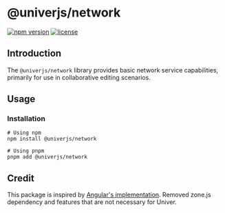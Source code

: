 # @univerjs/network

[![npm version](https://img.shields.io/npm/v/@univerjs/network)](https://npmjs.org/package/@univerjs/network)
[![license](https://img.shields.io/npm/l/@univerjs/network)](https://img.shields.io/npm/l/@univerjs/network)

## Introduction

The `@univerjs/network` library provides basic network service capabilities, primarily for use in collaborative editing scenarios.

## Usage

### Installation

```shell
# Using npm
npm install @univerjs/network

# Using pnpm
pnpm add @univerjs/network
```

## Credit

This package is inspired by [Angular's implementation](https://github.com/angular/angular/tree/main/packages/common/http). Removed zone.js dependency and features that are not necessary for Univer.
